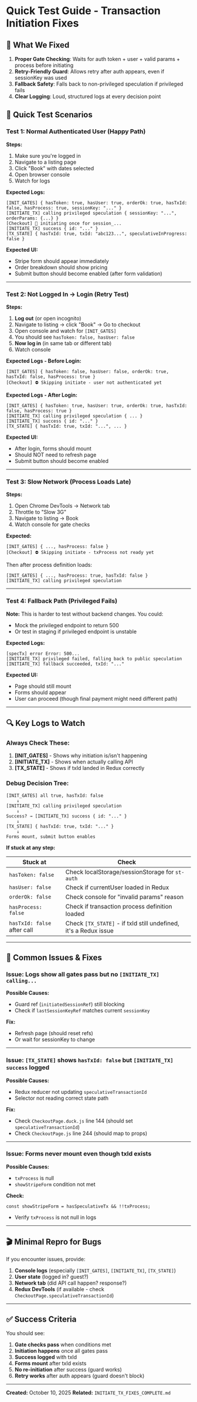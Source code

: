 # Quick Test Guide - Transaction Initiation Fixes

## 🎯 What We Fixed

1. **Proper Gate Checking**: Waits for auth token + user + valid params + process before initiating
2. **Retry-Friendly Guard**: Allows retry after auth appears, even if sessionKey was used
3. **Fallback Safety**: Falls back to non-privileged speculation if privileged fails
4. **Clear Logging**: Loud, structured logs at every decision point

## 🧪 Quick Test Scenarios

### Test 1: Normal Authenticated User (Happy Path)

**Steps:**
1. Make sure you're logged in
2. Navigate to a listing page
3. Click "Book" with dates selected
4. Open browser console
5. Watch for logs

**Expected Logs:**
```
[INIT_GATES] { hasToken: true, hasUser: true, orderOk: true, hasTxId: false, hasProcess: true, sessionKey: "..." }
[INITIATE_TX] calling privileged speculation { sessionKey: "...", orderParams: {...} }
[Checkout] 🚀 initiating once for session_...
[INITIATE_TX] success { id: "..." }
[TX_STATE] { hasTxId: true, txId: "abc123...", speculativeInProgress: false }
```

**Expected UI:**
- Stripe form should appear immediately
- Order breakdown should show pricing
- Submit button should become enabled (after form validation)

---

### Test 2: Not Logged In → Login (Retry Test)

**Steps:**
1. **Log out** (or open incognito)
2. Navigate to listing → click "Book" → Go to checkout
3. Open console and watch for `[INIT_GATES]`
4. You should see `hasToken: false, hasUser: false`
5. **Now log in** (in same tab or different tab)
6. Watch console

**Expected Logs - Before Login:**
```
[INIT_GATES] { hasToken: false, hasUser: false, orderOk: true, hasTxId: false, hasProcess: true }
[Checkout] ⛔ Skipping initiate - user not authenticated yet
```

**Expected Logs - After Login:**
```
[INIT_GATES] { hasToken: true, hasUser: true, orderOk: true, hasTxId: false, hasProcess: true }
[INITIATE_TX] calling privileged speculation { ... }
[INITIATE_TX] success { id: "..." }
[TX_STATE] { hasTxId: true, txId: "...", ... }
```

**Expected UI:**
- After login, forms should mount
- Should NOT need to refresh page
- Submit button should become enabled

---

### Test 3: Slow Network (Process Loads Late)

**Steps:**
1. Open Chrome DevTools → Network tab
2. Throttle to "Slow 3G"
3. Navigate to listing → Book
4. Watch console for gate checks

**Expected:**
```
[INIT_GATES] { ..., hasProcess: false }
[Checkout] ⛔ Skipping initiate - txProcess not ready yet
```

Then after process definition loads:
```
[INIT_GATES] { ..., hasProcess: true, hasTxId: false }
[INITIATE_TX] calling privileged speculation
```

---

### Test 4: Fallback Path (Privileged Fails)

**Note:** This is harder to test without backend changes. You could:
- Mock the privileged endpoint to return 500
- Or test in staging if privileged endpoint is unstable

**Expected Logs:**
```
[specTx] error Error: 500...
[INITIATE_TX] privileged failed, falling back to public speculation
[INITIATE_TX] fallback succeeded, txId: "..."
```

**Expected UI:**
- Page should still mount
- Forms should appear
- User can proceed (though final payment might need different path)

---

## 🔍 Key Logs to Watch

### Always Check These:

1. **[INIT_GATES]** - Shows why initiation is/isn't happening
2. **[INITIATE_TX]** - Shows when actually calling API
3. **[TX_STATE]** - Shows if txId landed in Redux correctly

### Debug Decision Tree:

```
[INIT_GATES] all true, hasTxId: false
    ↓
[INITIATE_TX] calling privileged speculation
    ↓
Success? → [INITIATE_TX] success { id: "..." }
    ↓
[TX_STATE] { hasTxId: true, txId: "..." }
    ↓
Forms mount, submit button enables
```

**If stuck at any step:**

| Stuck at | Check |
|----------|-------|
| `hasToken: false` | Check localStorage/sessionStorage for `st-auth` |
| `hasUser: false` | Check if currentUser loaded in Redux |
| `orderOk: false` | Check console for "invalid params" reason |
| `hasProcess: false` | Check if transaction process definition loaded |
| `hasTxId: false` after call | Check `[TX_STATE]` - if txId still undefined, it's a Redux issue |

---

## 🚨 Common Issues & Fixes

### Issue: Logs show all gates pass but no `[INITIATE_TX] calling...`

**Possible Causes:**
- Guard ref (`initiatedSessionRef`) still blocking
- Check if `lastSessionKeyRef` matches current `sessionKey`

**Fix:**
- Refresh page (should reset refs)
- Or wait for sessionKey to change

---

### Issue: `[TX_STATE]` shows `hasTxId: false` but `[INITIATE_TX] success` logged

**Possible Causes:**
- Redux reducer not updating `speculativeTransactionId`
- Selector not reading correct state path

**Fix:**
- Check `CheckoutPage.duck.js` line 144 (should set `speculativeTransactionId`)
- Check `CheckoutPage.js` line 244 (should map to props)

---

### Issue: Forms never mount even though txId exists

**Possible Causes:**
- `txProcess` is null
- `showStripeForm` condition not met

**Check:**
```
const showStripeForm = hasSpeculativeTx && !!txProcess;
```
- Verify `txProcess` is not null in logs

---

## 🎬 Minimal Repro for Bugs

If you encounter issues, provide:

1. **Console logs** (especially `[INIT_GATES]`, `[INITIATE_TX]`, `[TX_STATE]`)
2. **User state** (logged in? guest?)
3. **Network tab** (did API call happen? response?)
4. **Redux DevTools** (if available - check `CheckoutPage.speculativeTransactionId`)

---

## ✅ Success Criteria

You should see:

1. **Gate checks pass** when conditions met
2. **Initiation happens** once all gates pass
3. **Success logged** with txId
4. **Forms mount** after txId exists
5. **No re-initiation** after success (guard works)
6. **Retry works** after auth appears (guard doesn't block)

---

**Created:** October 10, 2025
**Related:** `INITIATE_TX_FIXES_COMPLETE.md`



